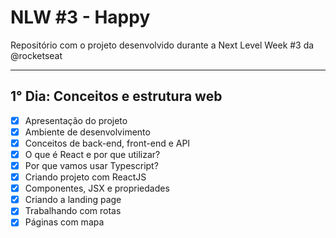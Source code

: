 # NLW #3 - Happy
Repositório com o projeto desenvolvido durante a Next Level Week #3 da @rocketseat

----

## 1° Dia: Conceitos e estrutura web 

- [X] Apresentação do projeto
- [X] Ambiente de desenvolvimento
- [X] Conceitos de back-end, front-end e API
- [X] O que é React e por que utilizar?
- [X] Por que vamos usar Typescript?
- [X] Criando projeto com ReactJS
- [X] Componentes, JSX e propriedades
- [X] Criando a landing page
- [X] Trabalhando com rotas
- [X] Páginas com mapa
